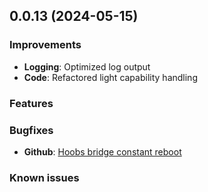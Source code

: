 ## 0.0.13 (2024-05-15)

### Improvements
- **Logging**: Optimized log output
- **Code**: Refactored light capability handling

### Features

### Bugfixes
- **Github**: [Hoobs bridge constant reboot](https://github.com/smhex/homebridge-wled-ws/issues/39)

### Known issues
